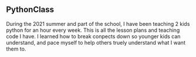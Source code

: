 ## PythonClass

During the 2021 summer and part of the school, I have been teaching 2 kids python for an hour every week. This is all the lesson plans and teaching code I have. I learned how to break conpects down so younger kids can understand, and pace myself to help others truely understand what I want them to.
